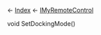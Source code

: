 ← [Index](Api-Index) ← [IMyRemoteControl](Sandbox.ModAPI.Ingame.IMyRemoteControl)

void SetDockingMode()